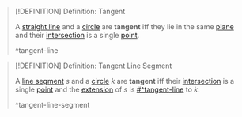 >[!DEFINITION] Definition: Tangent
>
>A [straight line](../../../Curves/Lines/Straight%20Line.md) and a [circle](Circle.md) are **tangent** iff they lie in the same [plane](../../../Surfaces/Planes/Plane.md) and their [intersection](../../../../../Set%20Theory/Operations%20with%20Sets/Intersection.md) is a single [point](../../../Points%20and%20Vectors/Points%20in%20Geometry.md).
>
>^tangent-line
>

>[!DEFINITION] Definition: Tangent Line Segment
>
>A [line segment](../../../Curves/Line%20Segments/Line%20Segment.md) $s$ and a [circle](Circle.md) $k$ are **tangent** iff their [intersection](../../../../../Set%20Theory/Operations%20with%20Sets/Intersection.md) is a single [point](../../../Points%20and%20Vectors/Points%20in%20Geometry.md) and the [extension](../../../Curves/Line%20Segments/Extension%20of%20a%20Line%20Segment.md) of $s$ is [#^tangent-line](#^tangent-line) to $k$.
>
>^tangent-line-segment
>